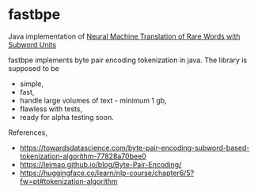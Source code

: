 # fastbpe
Java implementation of [Neural Machine Translation of Rare Words with Subword Units](https://arxiv.org/abs/1508.07909)

fastbpe implements byte pair encoding tokenization in java.
The library is supposed to be

* simple,
* fast,
* handle large volumes of text - minimum 1 gb,
* flawless with tests,
* ready for alpha testing soon.

References,

* https://towardsdatascience.com/byte-pair-encoding-subword-based-tokenization-algorithm-77828a70bee0
* https://leimao.github.io/blog/Byte-Pair-Encoding/
* https://huggingface.co/learn/nlp-course/chapter6/5?fw=pt#tokenization-algorithm
